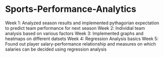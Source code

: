 # Sports-Performance-Analytics

Week 1: Analyzed season results and implemented pythagorian expectation to predict team performance for next season
Week 2: Individial team analysis based on various factors
Week 3: Implemented graphs and heatmaps on different datsets
Week 4: Regression Analysis basics
Week 5: Found out player salary-performance relationship and measures on which salaries can be decided using regression analysis
